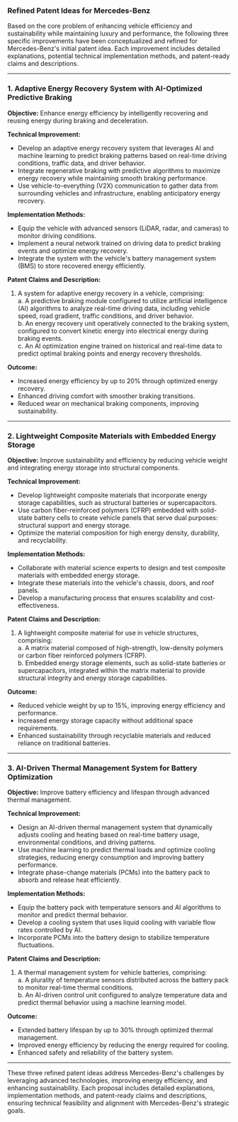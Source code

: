 ### **Refined Patent Ideas for Mercedes-Benz**  

Based on the core problem of enhancing vehicle efficiency and sustainability while maintaining luxury and performance, the following three specific improvements have been conceptualized and refined for Mercedes-Benz's initial patent idea. Each improvement includes detailed explanations, potential technical implementation methods, and patent-ready claims and descriptions.  

---

### **1. Adaptive Energy Recovery System with AI-Optimized Predictive Braking**  
**Objective:** Enhance energy efficiency by intelligently recovering and reusing energy during braking and deceleration.  

**Technical Improvement:**  
- Develop an adaptive energy recovery system that leverages AI and machine learning to predict braking patterns based on real-time driving conditions, traffic data, and driver behavior.  
- Integrate regenerative braking with predictive algorithms to maximize energy recovery while maintaining smooth braking performance.  
- Use vehicle-to-everything (V2X) communication to gather data from surrounding vehicles and infrastructure, enabling anticipatory energy recovery.  

**Implementation Methods:**  
- Equip the vehicle with advanced sensors (LiDAR, radar, and cameras) to monitor driving conditions.  
- Implement a neural network trained on driving data to predict braking events and optimize energy recovery.  
- Integrate the system with the vehicle's battery management system (BMS) to store recovered energy efficiently.  

**Patent Claims and Description:**  
1. A system for adaptive energy recovery in a vehicle, comprising:  
   a. A predictive braking module configured to utilize artificial intelligence (AI) algorithms to analyze real-time driving data, including vehicle speed, road gradient, traffic conditions, and driver behavior.  
   b. An energy recovery unit operatively connected to the braking system, configured to convert kinetic energy into electrical energy during braking events.  
   c. An AI optimization engine trained on historical and real-time data to predict optimal braking points and energy recovery thresholds.  

**Outcome:**  
- Increased energy efficiency by up to 20% through optimized energy recovery.  
- Enhanced driving comfort with smoother braking transitions.  
- Reduced wear on mechanical braking components, improving sustainability.  

---

### **2. Lightweight Composite Materials with Embedded Energy Storage**  
**Objective:** Improve sustainability and efficiency by reducing vehicle weight and integrating energy storage into structural components.  

**Technical Improvement:**  
- Develop lightweight composite materials that incorporate energy storage capabilities, such as structural batteries or supercapacitors.  
- Use carbon fiber-reinforced polymers (CFRP) embedded with solid-state battery cells to create vehicle panels that serve dual purposes: structural support and energy storage.  
- Optimize the material composition for high energy density, durability, and recyclability.  

**Implementation Methods:**  
- Collaborate with material science experts to design and test composite materials with embedded energy storage.  
- Integrate these materials into the vehicle's chassis, doors, and roof panels.  
- Develop a manufacturing process that ensures scalability and cost-effectiveness.  

**Patent Claims and Description:**  
1. A lightweight composite material for use in vehicle structures, comprising:  
   a. A matrix material composed of high-strength, low-density polymers or carbon fiber reinforced polymers (CFRP).  
   b. Embedded energy storage elements, such as solid-state batteries or supercapacitors, integrated within the matrix material to provide structural integrity and energy storage capabilities.  

**Outcome:**  
- Reduced vehicle weight by up to 15%, improving energy efficiency and performance.  
- Increased energy storage capacity without additional space requirements.  
- Enhanced sustainability through recyclable materials and reduced reliance on traditional batteries.  

---

### **3. AI-Driven Thermal Management System for Battery Optimization**  
**Objective:** Improve battery efficiency and lifespan through advanced thermal management.  

**Technical Improvement:**  
- Design an AI-driven thermal management system that dynamically adjusts cooling and heating based on real-time battery usage, environmental conditions, and driving patterns.  
- Use machine learning to predict thermal loads and optimize cooling strategies, reducing energy consumption and improving battery performance.  
- Integrate phase-change materials (PCMs) into the battery pack to absorb and release heat efficiently.  

**Implementation Methods:**  
- Equip the battery pack with temperature sensors and AI algorithms to monitor and predict thermal behavior.  
- Develop a cooling system that uses liquid cooling with variable flow rates controlled by AI.  
- Incorporate PCMs into the battery design to stabilize temperature fluctuations.  

**Patent Claims and Description:**  
1. A thermal management system for vehicle batteries, comprising:  
   a. A plurality of temperature sensors distributed across the battery pack to monitor real-time thermal conditions.  
   b. An AI-driven control unit configured to analyze temperature data and predict thermal behavior using a machine learning model.  

**Outcome:**  
- Extended battery lifespan by up to 30% through optimized thermal management.  
- Improved energy efficiency by reducing the energy required for cooling.  
- Enhanced safety and reliability of the battery system.  

---

These three refined patent ideas address Mercedes-Benz's challenges by leveraging advanced technologies, improving energy efficiency, and enhancing sustainability. Each proposal includes detailed explanations, implementation methods, and patent-ready claims and descriptions, ensuring technical feasibility and alignment with Mercedes-Benz's strategic goals.